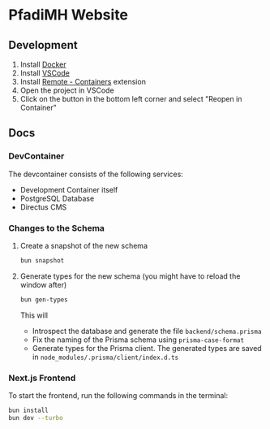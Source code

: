# PfadiMH Website

## Development

1. Install [Docker](https://www.docker.com/products/docker-desktop)
2. Install [VSCode](https://code.visualstudio.com/)
3. Install [Remote - Containers](https://marketplace.visualstudio.com/items?itemName=ms-vscode-remote.remote-containers) extension
4. Open the project in VSCode
5. Click on the button in the bottom left corner and select "Reopen in Container"

## Docs

### DevContainer

The devcontainer consists of the following services:

- Development Container itself
- PostgreSQL Database
- Directus CMS

### Changes to the Schema

1. Create a snapshot of the new schema

   ```bash
   bun snapshot
   ```

2. Generate types for the new schema (you might have to reload the window after)

   ```bash
   bun gen-types
   ```

   This will

   - Introspect the database and generate the file `backend/schema.prisma`
   - Fix the naming of the Prisma schema using `prisma-case-format`
   - Generate types for the Prisma client. The generated types are saved in `node_modules/.prisma/client/index.d.ts`

### Next.js Frontend

To start the frontend, run the following commands in the terminal:

```bash
bun install
bun dev --turbo
```
